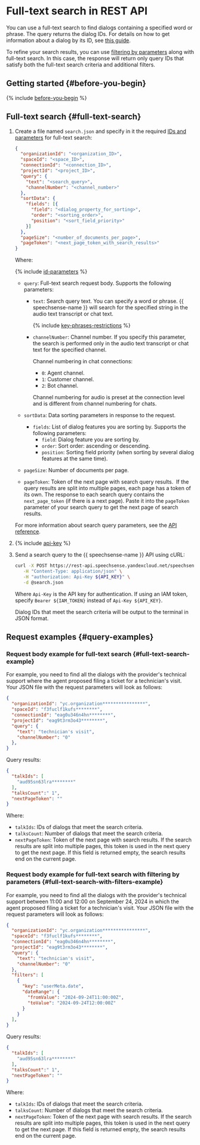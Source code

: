 # Full-text search in REST API

You can use a full-text search to find dialogs containing a specified word or phrase. The query returns the dialog IDs. For details on how to get information about a dialog by its ID, see [this guide](rest-get-dialog-data.md).

To refine your search results, you can use [filtering by parameters](rest-search-filters.md) along with full-text search. In this case, the response will return only query IDs that satisfy both the full-text search criteria and additional filters.

## Getting started {#before-you-begin}

{% include [before-you-begin](../../../_includes/speechsense/data/rest-search-before-you-begin.md) %}

## Full-text search {#full-text-search}

1. Create a file named `search.json` and specify in it the required [IDs and parameters](#full-text-search-ref) for full-text search: 

    ```json
    {
      "organizationId": "<organization_ID>",
      "spaceId": "<space_ID>",
      "connectionId": "<connection_ID>",
      "projectId": "<project_ID>",
      "query": {
        "text": "<search_query>",
        "channelNumber": "<channel_number>"
      },
      "sortData": {
        "fields": [{  
          "field": "<dialog_property_for_sorting>",
          "order": "<sorting_order>",
          "position": "<sort_field_priority>"
        }]
      },
      "pageSize": "<number_of_documents_per_page>",
      "pageToken": "<next_page_token_with_search_results>"
    }
    ```

    Where: 

    {% include [id-parameters](../../../_includes/speechsense/data/api-id-parameters.md) %}

    * `query`: Full-text search request body. Supports the following parameters: 

      * `text`: Search query text. You can specify a word or phrase. {{ speechsense-name }} will search for the specified string in the audio text transcript or chat text.

        {% include [key-phrases-restrictions](../../../_includes/speechsense/data/key-phrases-restrictions.md) %}

      * `channelNumber`: Channel number. If you specify this parameter, the search is performed only in the audio text transcript or chat text for the specified channel. 

        Channel numbering in chat connections: 

        * `0`: Agent channel. 
        * `1`: Customer channel. 
        * `2`: Bot channel. 

        Channel numbering for audio is preset at the connection level and is different from channel numbering for chats. 
    * `sortData`: Data sorting parameters in response to the request. 
      * `fields`: List of dialog features you are sorting by. Supports the following parameters: 
        * `field`: Dialog feature you are sorting by. 
        * `order`: Sort order: ascending or descending. 
        * `position`: Sorting field priority (when sorting by several dialog features at the same time). 
    * `pageSize`: Number of documents per page. 
    * `pageToken`: Token of the next page with search query results. 
      If the query results are split into multiple pages, each page has a token of its own. The response to each search query contains the `next_page_token` (if there is a next page). Paste it into the `pageToken` parameter of your search query to get the next page of search results. 

    For more information about search query parameters, see the [API reference](../../api-ref/Talk/search.md). 

1. {% include [api-key](../../../_includes/speechsense/data/api-key.md) %}
1. Send a search query to the {{ speechsense-name }} API using cURL: 

    ```bash
    curl -X POST https://rest-api.speechsense.yandexcloud.net/speechsense/v1/talks/search \
       -H "Content-Type: application/json" \
       -H "authorization: Api-Key ${API_KEY}" \
       -d @search.json
    ```

    Where `Api-Key` is the API key for authentication. If using an IAM token, specify `Bearer ${IAM_TOKEN}` instead of `Api-Key ${API_KEY}`. 

    Dialog IDs that meet the search criteria will be output to the terminal in JSON format. 

## Request examples {#query-examples}

### Request body example for full-text search {#full-text-search-example}

For example, you need to find all the dialogs with the provider's technical support where the agent proposed filing a ticket for a technician's visit. Your JSON file with the request parameters will look as follows: 

```json
{
  "organizationId": "yc.organization****************",
  "spaceId": "f3fuclf1kufs********",
  "connectionId": "eag0u346n4hn********",
  "projectId": "eag9t3rm3o43********",
  "query": {
    "text": "technician's visit",
    "channelNumber": "0"
  },  
}
```

Query results: 

```json
{
  "talkIds": [
    "aud95sn63lra********"
  ],
  "talksCount":" 1",
  "nextPageToken": ""
}
```

Where: 

* `talkIds`: IDs of dialogs that meet the search criteria. 
* `talksCount`: Number of dialogs that meet the search criteria. 
* `nextPageToken`: Token of the next page with search results. If the search results are split into multiple pages, this token is used in the next query to get the next page. If this field is returned empty, the search results end on the current page. 

### Request body example for full-text search with filtering by parameters {#full-text-search-with-filters-example}

For example, you need to find all the dialogs with the provider's technical support between 11:00 and 12:00 on September 24, 2024 in which the agent proposed filing a ticket for a technician's visit. Your JSON file with the request parameters will look as follows: 

```json
{
  "organizationId": "yc.organization****************",
  "spaceId": "f3fuclf1kufs********",
  "connectionId": "eag0u346n4hn********",
  "projectId": "eag9t3rm3o43********",
  "query": {
    "text": "technician's visit",
    "channelNumber": "0"
  },
  "filters": [
    {
      "key": "userMeta.date",
      "dateRange": {
        "fromValue": "2024-09-24T11:00:00Z",
        "toValue": "2024-09-24T12:00:00Z"
      }
    }
  ],  
}
```

Query results: 

```json
{
  "talkIds": [
    "aud95sn63lra********"
  ],
  "talksCount":" 1",
  "nextPageToken": ""
}
```

Where: 

* `talkIds`: IDs of dialogs that meet the search criteria. 
* `talksCount`: Number of dialogs that meet the search criteria. 
* `nextPageToken`: Token of the next page with search results. If the search results are split into multiple pages, this token is used in the next query to get the next page. If this field is returned empty, the search results end on the current page. 
